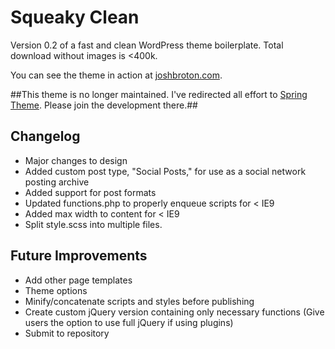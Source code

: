 Squeaky Clean
=============
Version 0.2 of a fast and clean WordPress theme boilerplate. Total download without images is <400k. 

You can see the theme in action at [joshbroton.com](http://joshbroton.com).

##This theme is no longer maintained. I've redirected all effort to [Spring Theme](https://github.com/3themes/spring-theme). Please join the development there.##



Changelog
---------
* Major changes to design
* Added custom post type, "Social Posts," for use as a social network posting archive
* Added support for post formats
* Updated functions.php to properly enqueue scripts for < IE9
* Added max width to content for < IE9
* Split style.scss into multiple files.


Future Improvements
-------------------
* Add other page templates
* Theme options
* Minify/concatenate scripts and styles before publishing
* Create custom jQuery version containing only necessary functions (Give users the option to use full jQuery if using plugins)
* Submit to repository
